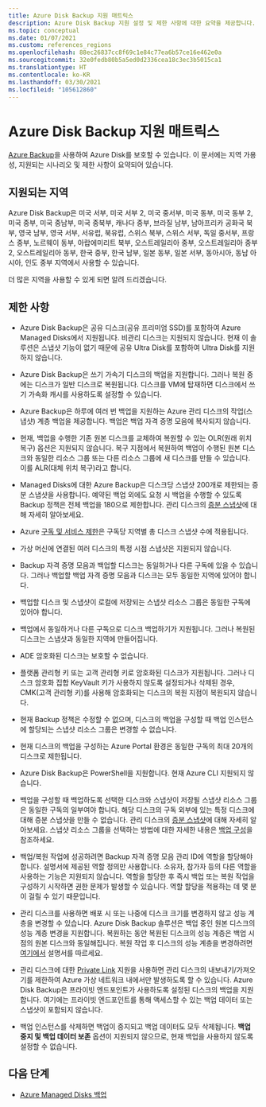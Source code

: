 ```yaml
---
title: Azure Disk Backup 지원 매트릭스
description: Azure Disk Backup 지원 설정 및 제한 사항에 대한 요약을 제공합니다.
ms.topic: conceptual
ms.date: 01/07/2021
ms.custom: references_regions
ms.openlocfilehash: 88ec26837cc8f69c1e84c77ea6b57ce16e462e0a
ms.sourcegitcommit: 32e0fedb80b5a5ed0d2336cea18c3ec3b5015ca1
ms.translationtype: HT
ms.contentlocale: ko-KR
ms.lasthandoff: 03/30/2021
ms.locfileid: "105612860"
---
```

# <a name="azure-disk-backup-support-matrix"></a>Azure Disk Backup 지원 매트릭스

[Azure Backup](./backup-overview.md)을 사용하여 Azure Disk를 보호할 수 있습니다. 이 문서에는 지역 가용성, 지원되는 시나리오 및 제한 사항이 요약되어 있습니다.

## <a name="supported-regions"></a>지원되는 지역

Azure Disk Backup은 미국 서부, 미국 서부 2, 미국 중서부, 미국 동부, 미국 동부 2, 미국 중부, 미국 중남부, 미국 중북부, 캐나다 중부, 브라질 남부, 남아프리카 공화국 북부, 영국 남부, 영국 서부, 서유럽, 북유럽, 스위스 북부, 스위스 서부, 독일 중서부, 프랑스 중부, 노르웨이 동부, 아랍에미리트 북부, 오스트레일리아 중부, 오스트레일리아 중부 2, 오스트레일리아 동부, 한국 중부, 한국 남부, 일본 동부, 일본 서부, 동아시아, 동남 아시아, 인도 중부 지역에서 사용할 수 있습니다. 

더 많은 지역을 사용할 수 있게 되면 알려 드리겠습니다.

## <a name="limitations"></a>제한 사항

- Azure Disk Backup은 공유 디스크(공유 프리미엄 SSD)를 포함하여 Azure Managed Disks에서 지원됩니다. 비관리 디스크는 지원되지 않습니다. 현재 이 솔루션은 스냅샷 기능이 없기 때문에 공유 Ultra Disk를 포함하여 Ultra Disk를 지원하지 않습니다.

- Azure Disk Backup은 쓰기 가속기 디스크의 백업을 지원합니다. 그러나 복원 중에는 디스크가 일반 디스크로 복원됩니다. 디스크를 VM에 탑재하면 디스크에서 쓰기 가속화 캐시를 사용하도록 설정할 수 있습니다.

- Azure Backup은 하루에 여러 번 백업을 지원하는 Azure 관리 디스크의 작업(스냅샷) 계층 백업을 제공합니다. 백업은 백업 자격 증명 모음에 복사되지 않습니다.

- 현재, 백업을 수행한 기존 원본 디스크를 교체하여 복원할 수 있는 OLR(원래 위치 복구) 옵션은 지원되지 않습니다. 복구 지점에서 복원하여 백업이 수행된 원본 디스크와 동일한 리소스 그룹 또는 다른 리소스 그룹에 새 디스크를 만들 수 있습니다. 이를 ALR(대체 위치 복구)라고 합니다.

- Managed Disks에 대한 Azure Backup은 디스크당 스냅샷 200개로 제한되는 증분 스냅샷을 사용합니다. 예약된 백업 외에도 요청 시 백업을 수행할 수 있도록 Backup 정책은 전체 백업을 180으로 제한합니다. 관리 디스크의 [증분 스냅샷](../virtual-machines/disks-incremental-snapshots.md#restrictions)에 대해 자세히 알아보세요.

- Azure [구독 및 서비스 제한](../azure-resource-manager/management/azure-subscription-service-limits.md#virtual-machine-disk-limits)은 구독당 지역별 총 디스크 스냅샷 수에 적용됩니다.

- 가상 머신에 연결된 여러 디스크의 특정 시점 스냅샷은 지원되지 않습니다.

- Backup 자격 증명 모음과 백업할 디스크는 동일하거나 다른 구독에 있을 수 있습니다. 그러나 백업할 백업 자격 증명 모음과 디스크는 모두 동일한 지역에 있어야 합니다.

- 백업할 디스크 및 스냅샷이 로컬에 저장되는 스냅샷 리소스 그룹은 동일한 구독에 있어야 합니다.

- 백업에서 동일하거나 다른 구독으로 디스크 백업하기가 지원됩니다. 그러나 복원된 디스크는 스냅샷과 동일한 지역에 만들어집니다.

- ADE 암호화된 디스크는 보호할 수 없습니다.

- 플랫폼 관리형 키 또는 고객 관리형 키로 암호화된 디스크가 지원됩니다. 그러나 디스크 암호화 집합 KeyVault 키가 사용하지 않도록 설정되거나 삭제된 경우, CMK(고객 관리형 키)를 사용해 암호화되는 디스크의 복원 지점이 복원되지 않습니다.

- 현재 Backup 정책은 수정할 수 없으며, 디스크의 백업을 구성할 때 백업 인스턴스에 할당되는 스냅샷 리소스 그룹은 변경할 수 없습니다.

- 현재 디스크의 백업을 구성하는 Azure Portal 환경은 동일한 구독의 최대 20개의 디스크로 제한됩니다.

- Azure Disk Backup은 PowerShell을 지원합니다. 현재 Azure CLI 지원되지 않습니다.

- 백업을 구성할 때 백업하도록 선택한 디스크와 스냅샷이 저장될 스냅샷 리소스 그룹은 동일한 구독의 일부여야 합니다. 해당 디스크의 구독 외부에 있는 특정 디스크에 대해 증분 스냅샷을 만들 수 없습니다. 관리 디스크의 [증분 스냅샷](../virtual-machines/disks-incremental-snapshots.md#restrictions)에 대해 자세히 알아보세요. 스냅샷 리소스 그룹을 선택하는 방법에 대한 자세한 내용은 [백업 구성](backup-managed-disks.md#configure-backup)을 참조하세요.

- 백업/복원 작업에 성공하려면 Backup 자격 증명 모음 관리 ID에 역할을 할당해야 합니다. 설명서에 제공된 역할 정의만 사용합니다. 소유자, 참가자 등의 다른 역할을 사용하는 기능은 지원되지 않습니다. 역할을 할당한 후 즉시 백업 또는 복원 작업을 구성하기 시작하면 권한 문제가 발생할 수 있습니다. 역할 할당을 적용하는 데 몇 분이 걸릴 수 있기 때문입니다.

- 관리 디스크를 사용하면 배포 시 또는 나중에 디스크 크기를 변경하지 않고 성능 계층을 변경할 수 있습니다. Azure Disk Backup 솔루션은 백업 중인 원본 디스크의 성능 계층 변경을 지원합니다. 복원하는 동안 복원된 디스크의 성능 계층은 백업 시점의 원본 디스크와 동일해집니다. 복원 작업 후 디스크의 성능 계층을 변경하려면 [여기에서](../virtual-machines/disks-performance-tiers-portal.md) 설명서를 따르세요.

- 관리 디스크에 대한 [Private Link](../virtual-machines/disks-enable-private-links-for-import-export-portal.md) 지원을 사용하면 관리 디스크의 내보내기/가져오기를 제한하여 Azure 가상 네트워크 내에서만 발생하도록 할 수 있습니다. Azure Disk Backup은 프라이빗 엔드포인트가 사용하도록 설정된 디스크의 백업을 지원합니다. 여기에는 프라이빗 엔드포인트를 통해 액세스할 수 있는 백업 데이터 또는 스냅샷이 포함되지 않습니다.

- 백업 인스턴스를 삭제하면 백업이 중지되고 백업 데이터도 모두 삭제됩니다. **백업 중지 및 백업 데이터 보존** 옵션이 지원되지 않으므로, 현재 백업을 사용하지 않도록 설정할 수 없습니다.

## <a name="next-steps"></a>다음 단계

- [Azure Managed Disks 백업](backup-managed-disks.md)